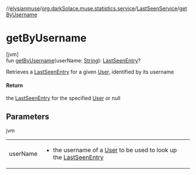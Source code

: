 //[elysianmuse](../../../index.md)/[org.darkSolace.muse.statistics.service](../index.md)/[LastSeenService](index.md)/[getByUsername](get-by-username.md)

# getByUsername

[jvm]\
fun [getByUsername](get-by-username.md)(userName: [String](https://kotlinlang.org/api/latest/jvm/stdlib/kotlin/-string/index.html)): [LastSeenEntry](../../org.darkSolace.muse.statistics.model/-last-seen-entry/index.md)?

Retrieves a [LastSeenEntry](../../org.darkSolace.muse.statistics.model/-last-seen-entry/index.md) for a given [User](../../org.darkSolace.muse.user.model/-user/index.md), identified by its username

#### Return

the [LastSeenEntry](../../org.darkSolace.muse.statistics.model/-last-seen-entry/index.md) for the specified [User](../../org.darkSolace.muse.user.model/-user/index.md) or null

## Parameters

jvm

| | |
|---|---|
| userName | <ul><li>the username of a [User](../../org.darkSolace.muse.user.model/-user/index.md) to be used to look up the [LastSeenEntry](../../org.darkSolace.muse.statistics.model/-last-seen-entry/index.md)</li></ul> |
